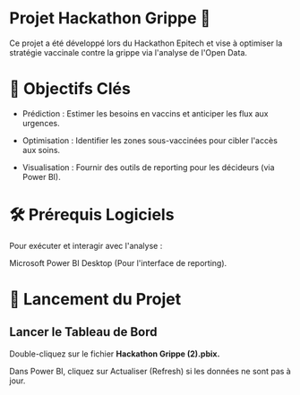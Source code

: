 # Projet Hackathon Grippe 💉

Ce projet a été développé lors du Hackathon Epitech et vise à optimiser la stratégie vaccinale contre la grippe via l'analyse de l'Open Data.

# 🎯 Objectifs Clés
- Prédiction : Estimer les besoins en vaccins et anticiper les flux aux urgences.

- Optimisation : Identifier les zones sous-vaccinées pour cibler l'accès aux soins.

- Visualisation : Fournir des outils de reporting pour les décideurs (via Power BI).

# 🛠️ Prérequis Logiciels
Pour exécuter et interagir avec l'analyse :

Microsoft Power BI Desktop (Pour l'interface de reporting).


# 🚀 Lancement du Projet


## Lancer le Tableau de Bord

Double-cliquez sur le fichier **Hackathon Grippe (2).pbix.**

Dans Power BI, cliquez sur Actualiser (Refresh) si les données ne sont pas à jour.
